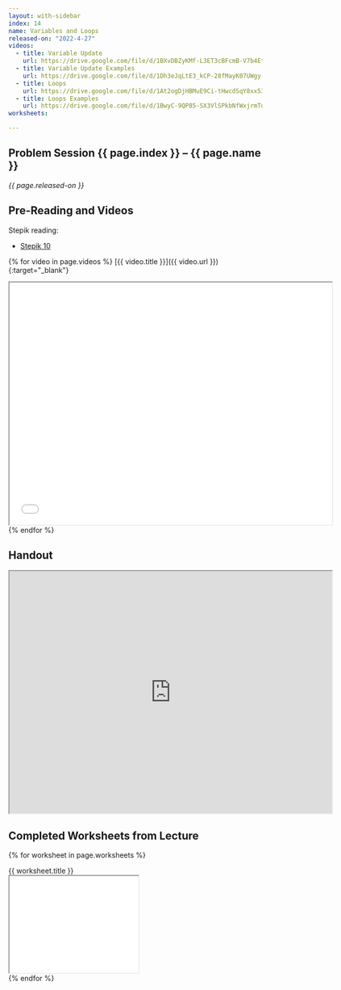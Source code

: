 ```yaml
---
layout: with-sidebar
index: 14
name: Variables and Loops
released-on: "2022-4-27"
videos:
  - title: Variable Update
    url: https://drive.google.com/file/d/1BXvDBZyKMf-L3ET3cBFcmB-V7b4Et7yf
  - title: Variable Update Examples
    url: https://drive.google.com/file/d/1Dh3eJqLtE3_kCP-28fMayK07UWgy-7Xp
  - title: Loops
    url: https://drive.google.com/file/d/1At2ogDjHBMuE9Ci-tHwcdSqY8xx5I3r1
  - title: Loops Examples
    url: https://drive.google.com/file/d/1BwyC-9QP85-SX3VlSPkbNfWxjrmTd4dT
worksheets:

---
```


## Problem Session {{ page.index }} – {{ page.name }}

_{{ page.released-on }}_

## Pre-Reading and Videos

Stepik reading:
- [Stepik 10](https://stepik.org/lesson/579629/step/1?unit=574279)

{% for video in page.videos %}
[{{ video.title }}]({{ video.url }}){:target="_blank"}

<iframe src="{{ video.url }}/preview" width="640" height="480" allow="autoplay"></iframe>
{% endfor %}

## Handout

<iframe src="https://drive.google.com/file/d/1teCdQVzzKBV9syE9p0rQj53UcTAyRjOm/preview" width="640" height="480" allow="autoplay"></iframe>

## Completed Worksheets from Lecture

{% for worksheet in page.worksheets %}
<div class="worksheetBox">
{{ worksheet.title }}
<br>
<iframe src="{{ worksheet.url }}/preview" width="256" height="192" allow="autoplay"></iframe>
</div>
{% endfor %}